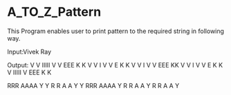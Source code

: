 A_TO_Z_Pattern
===============

This Program enables user to print pattern to the required string in following way.

Input:Vivek Ray

Output:
 V   V IIIII V   V EEE K  K 
 V   V   I   V   V E   K K 
 V   V   I   V   V EEE KK 
  V V    I    V V  E   K K 
   V   IIIII   V   EEE K  K 

  RRR  AAAA Y   Y
  R  R A  A  Y Y 
  RRR  AAAA   Y 
  R R  A  A   Y 
  R  R A  A   Y 


